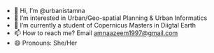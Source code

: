 - 👋 Hi, I’m @urbanistamna
- 👀 I’m interested in Urban/Geo-spatial Planning & Urban Informatics
- 🌱 I’m currently a student of Copernicus Masters in Diigtal Earth
- 📫 How to reach me? Email amnaazeem1997@gmail.com
- 😄 Pronouns: She/Her

<!---
urbanistamna/urbanistamna is a ✨ special ✨ repository because its `README.md` (this file) appears on your GitHub profile.
You can click the Preview link to take a look at your changes.
--->
